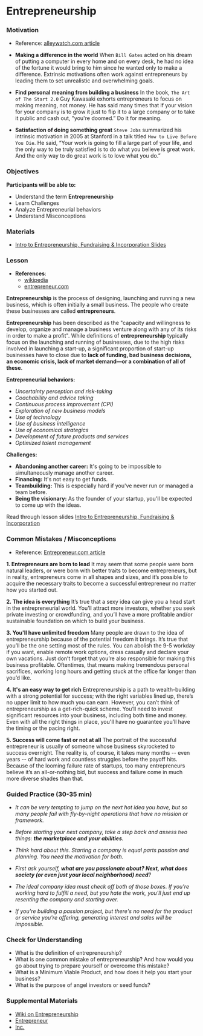 # Entrepreneurship

### Motivation

- Reference: [alleywatch.com article](https://www.alleywatch.com/2018/10/6-powerful-drivers-shared-by-successful-entrepreneurs/)

* **Making a difference in the world**
  When `Bill Gates` acted on his dream of putting a computer in every home and on every desk, he had no idea of the fortune it would bring to him since he wanted only to make a difference. Extrinsic motivations often work against entrepreneurs by leading them to set unrealistic and overwhelming goals.

* **Find personal meaning from building a business**
  In the book, `The Art of The Start 2.0` Guy Kawasaki exhorts entrepreneurs to focus on making meaning, not money. He has said many times that if your vision for your company is to grow it just to flip it to a large company or to take it public and cash out, "you're doomed.” Do it for meaning.
* **Satisfaction of doing something great**
  `Steve Jobs` summarized his intrinsic motivation in 2005 at Stanford in a talk titled `How to Live Before You Die`. He said, “Your work is going to fill a large part of your life, and the only way to be truly satisfied is to do what you believe is great work. And the only way to do great work is to love what you do.”

### Objectives

**Participants will be able to:**

- Understand the term **Entrepreneurship**
- Learn Challenges
- Analyze Entrepreneurial behaviors
- Understand Misconceptions

### Materials

- [Intro to Entrepreneurship, Fundraising & Incorporation Slides](https://docs.google.com/presentation/d/1fRYImBTR0ZWGSQfDJ7ctz57OdvmU6kFewoMfTt3lL3I/edit#slide=id.p)

### Lesson

- **References**:
  - [wikipedia](https://en.wikipedia.org/wiki/Entrepreneurship)
  - [entrepreneur.com](https://www.entrepreneur.com/article/291082)

**Entrepreneurship** is the process of designing, launching and running a new business, which is often initially a small business. The people who create these businesses are called **entrepreneurs**.

**Entrepreneurship** has been described as the "capacity and willingness to develop, organize and manage a business venture along with any of its risks in order to make a profit". While definitions of **entrepreneurship** typically focus on the launching and running of businesses, due to the high risks involved in launching a start-up, a significant proportion of start-up businesses have to close due to **lack of funding, bad business decisions, an economic crisis, lack of market demand—or a combination of all of these**.

**Entrepreneurial behaviors:**

- _Uncertainty perception and risk-taking_
- _Coachability and advice taking_
- _Continuous process improvement (CPI)_
- _Exploration of new business models_
- _Use of technology_
- _Use of business intelligence_
- _Use of economical strategics_
- _Development of future products and services_
- _Optimized talent management_

**Challenges:**

- **Abandoning another career:** It's going to be impossible to simultaneously manage another career.
- **Financing:** It's not easy to get funds.
- **Teambuilding:** This is especially hard if you've never run or managed a team before.
- **Being the visionary:** As the founder of your startup, you'll be expected to come up with the ideas.

Read through lesson slides [Intro to Entrepreneurship, Fundraising & Incorporation](https://docs.google.com/presentation/d/1fRYImBTR0ZWGSQfDJ7ctz57OdvmU6kFewoMfTt3lL3I/edit#slide=id.p)

### Common Mistakes / Misconceptions

- Reference: [Entrepreneur.com article](https://www.entrepreneur.com/article/291082)

**1. Entrepreneurs are born to lead**
It may seem that some people were born natural leaders, or were born with better traits to become entrepreneurs, but in reality, entrepreneurs come in all shapes and sizes, and it’s possible to acquire the necessary traits to become a successful entrepreneur no matter how you started out.

**2. The idea is everything**
It’s true that a sexy idea can give you a head start in the entrepreneurial world. You’ll attract more investors, whether you seek private investing or crowdfunding, and you’ll have a more profitable and/or sustainable foundation on which to build your business.

**3. You'll have unlimited freedom**
Many people are drawn to the idea of entrepreneurship because of the potential freedom it brings. It’s true that you’ll be the one setting most of the rules. You can abolish the 9-5 workday if you want, enable remote work options, dress casually and declare your own vacations. Just don’t forget that you’re also responsible for making this business profitable. Oftentimes, that means making tremendous personal sacrifices, working long hours and getting stuck at the office far longer than you’d like.

**4. It's an easy way to get rich**
Entrepreneurship is a path to wealth-building with a strong potential for success; with the right variables lined up, there’s no upper limit to how much you can earn. However, you can’t think of entrepreneurship as a get-rich-quick scheme. You’ll need to invest significant resources into your business, including both time and money. Even with all the right things in place, you'll have no guarantee you’ll have the timing or the pacing right.

**5. Success will come fast or not at all**
The portrait of the successful entrepreneur is usually of someone whose business skyrocketed to success overnight. The reality is, of course, it takes many months -- even years -- of hard work and countless struggles before the payoff hits. Because of the looming failure rate of startups, too many entrepreneurs believe it’s an all-or-nothing bid, but success and failure come in much more diverse shades than that.

### Guided Practice (30-35 min)

- _It can be very tempting to jump on the next hot idea you have, but so many people fail with fly-by-night operations that have no mission or framework._

- _Before starting your next company, take a step back and assess two things: **the marketplace and your abilities**._

- _Think hard about this. Starting a company is equal parts passion and planning. You need the motivation for both._

- _First ask yourself, **what are you passionate about? Next, what does society (or even just your local neighborhood) need**?_

- _The ideal company idea must check off both of those boxes. If you're working hard to fulfill a need, but you hate the work, you'll just end up resenting the company and starting over._

- _If you're building a passion project, but there's no need for the product or service you're offering, generating interest and sales will be impossible._

### Check for Understanding

- What is the definition of entrepreneurship?
- What is one common mistake of entrepreneurship? And how would you go about trying to prepare yourself or overcome this mistake?
- What is a Minimum Viable Product, and how does it help you start your business?
- What is the purpose of angel investors or seed funds?

### Supplemental Materials

- [Wiki on Entrepreneurship](https://en.wikipedia.org/wiki/Entrepreneurship)
- [Entrepreneur](https://www.entrepreneur.com/)
- [Inc.](https://www.inc.com/)
